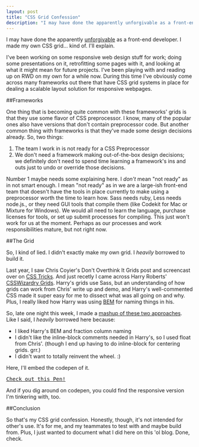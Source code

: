 ```yaml
---
layout: post
title: "CSS Grid Confession"
description: "I may have done the apparently unforgivable as a front-end developer. I made my own CSS grid... kind of."
---
```

I may have done the apparently [unforgivable](http://hugogiraudel.com/2013/03/04/css-grids/) as a front-end developer. I made my own CSS grid... kind of. I'll explain.

I've been working on some responsive web design stuff for work; doing some presentations on it, retrofitting some pages with it, and looking at what it might mean for future projects. I've been playing with and reading up on RWD on my own for a while now. During this time I've obviously come across many frameworks out there that have CSS grid systems in place for dealing a scalable layout solution for responsive webpages.

##Frameworks

One thing that is becoming quite common with these frameworks' grids is that they use some flavor of CSS preprocessor. I know, many of the popular ones also have versions that don't contain preprocessor code. But another common thing with frameworks is that they've made some design decisions already. So, two things:

<ol>
	<li>The team I work in is not ready for a CSS Preprocessor</li>
	<li>We don't need a framework making out-of-the-box design decisions; we definitely don't need to spend time learning a framework's ins and outs just to undo or override those decisions.</li>
</ol>

Number 1 maybe needs some explaining here. I *don't* mean "not ready" as in not smart enough. I mean "not ready" as in we are a large-ish front-end team that doesn't have the tools in place currently to make using a preprocessor worth the time to learn how. Sass needs ruby, Less needs node.js., or they need GUI tools that compile them (like Codekit for Mac or Mixture for Windows). We would all need to learn the language, purchase licenses for tools, or set up submit processes for compiling. This just won't work for us at the moment. Perhaps as our processes and work responsibilities mature, but not right now.

##The Grid

So, I kind of lied. I didn't exactly make my own grid. I *heavily* borrowed to build it.

Last year, I saw Chris Coyier's Don't Overthink It Grids post and screencast over on [CSS Tricks](http://css-tricks.com/video-screencasts/115-dont-overthink-it-grids/). And just recetly I came across Harry Roberts' [CSSWizardry Grids](http://csswizardry.com/csswizardry-grids/). Harry's grids use Sass, but an understanding of how grids can work from Chris' write up and demo, and Harry's well-commented CSS made it super easy for me to dissect what was all going on and why. Plus, I really liked how Harry was using [BEM](http://csswizardry.com/2013/01/mindbemding-getting-your-head-round-bem-syntax/) for naming things in his. 

So, late one night this week, I made a [mashup of these two approaches](http://codepen.io/keithwyland/full/FfqGo). Like I said, I *heavily* borrowed here because:

<ul>
	<li>I liked Harry's BEM and fraction column naming</li>
	<li>I didn't like the inline-block comments needed in Harry's, so I used float from Chris'. (though I end up having to do inline-block for centering grids. grr.)</li>
	<li>I didn't want to totally reinvent the wheel. :)</li>
</ul>

Here, I'll embed the codepen of it.

<pre class="codepen" data-height="400" data-type="result" data-href="FfqGo" data-user="keithwyland" data-safe="true"><code></code><a href="http://codepen.io/keithwyland/pen/FfqGo">Check out this Pen!</a></pre>
<script async src="http://codepen.io/assets/embed/ei.js"></script>

And if you dig around on codepen, you could find the responsive version I'm tinkering with, too.

##Conclusion

So that's my CSS grid confession. Honestly, though, it's not intended for other's use. It's for me, and my teammates to test with and maybe build from. Plus, I just wanted to document what I did here on this 'ol blog. Done, check.